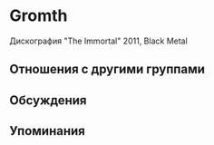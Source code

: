 # Gromth

Дискография
"The Immortal" 2011, Black Metal

## Отношения с другими группами


## Обсуждения


## Упоминания

